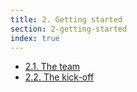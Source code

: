 ```yaml
---
title: 2. Getting started
section: 2-getting-started
index: true
---
```


- [2.1. The team](2-1-the-team.html)
- [2.2. The kick-off](2-2-the-kick-off.html)
